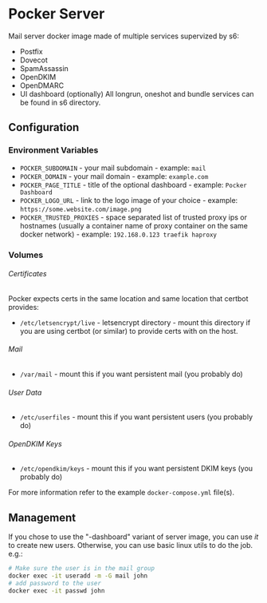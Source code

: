 # Pocker Server

Mail server docker image made of multiple services supervized by s6:
- Postfix
- Dovecot
- SpamAssassin
- OpenDKIM
- OpenDMARC
- UI dashboard (optionally)
All longrun, oneshot and bundle services can be found in s6 directory.

## Configuration

### Environment Variables
- `POCKER_SUBDOMAIN` - your mail subdomain - example: `mail`
- `POCKER_DOMAIN` - your mail domain - example: `example.com`
- `POCKER_PAGE_TITLE` - title of the optional dashboard - example: `Pocker Dashboard`
- `POCKER_LOGO_URL` - link to the logo image of your choice - example: `https://some.website.com/image.png`
- `POCKER_TRUSTED_PROXIES` - space separated list of trusted proxy ips or hostnames (usually a container name of proxy container on the same docker network) - example: `192.168.0.123 traefik haproxy`

### Volumes
###### Certificates
Pocker expects certs in the same location and same location that certbot provides:
- `/etc/letsencrypt/live` - letsencrypt directory - mount this directory if you are using certbot (or similar) to provide certs with on the host.

###### Mail
- `/var/mail` - mount this if you want persistent mail (you probably do)

###### User Data
- `/etc/userfiles` - mount this if you want persistent users (you probably do)

###### OpenDKIM Keys
- `/etc/opendkim/keys` - mount this if you want persistent DKIM keys (you probably do)


For more information refer to the example `docker-compose.yml` file(s).

## Management
If you chose to use the "-dashboard" variant of server image, you can use *it* to create new users. Otherwise, you can use basic linux utils to do the job. e.g.:
```sh
# Make sure the user is in the mail group
docker exec -it useradd -m -G mail john
# add password to the user
docker exec -it passwd john
```

